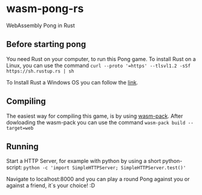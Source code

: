 # wasm-pong-rs
WebAssembly Pong in Rust

## Before starting pong

You need Rust on your computer, to run this Pong game. To install Rust on a Linux, you can use the command `curl --proto '=https' --tlsvl1.2 -sSf https://sh.rustup.rs | sh`

To Install Rust a Windows OS you can follow the [link](https:rust-lang.org/tools/install).

## Compiling

The easiest way for compiling this game, is by using [wasm-pack](https://github.com/rustwasm/wasm-pack). After dowloading the wasm-pack you can use the command `wasm-pack build --target=web`

## Running

Start a HTTP Server, for example with python by using a short python-script: `python -c 'import SimpleHTTPServer; SimpleHTTPServer.test()'`

Navigate to localhost:8000 and you can play a round Pong against you or against a friend, it´s your choice! :D

